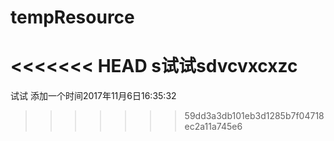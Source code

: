 # tempResource
<<<<<<< HEAD
s试试sdvcvxcxzc
=======
试试 
添加一个时间2017年11月6日16:35:32
>>>>>>> 59dd3a3db101eb3d1285b7f04718ec2a11a745e6
